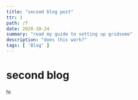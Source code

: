 ```yaml
---
title: "second blog post"
ttr: 1
path: /f
date: 2020-10-24
summary: "read my guide to setting up gridsome"
description: "does this work?"
tags: [ 'Blog' ]
---
```


# second blog

hi
